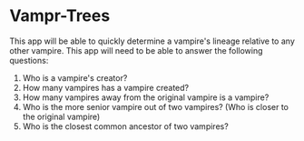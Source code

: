 # Vampr-Trees

This app will be able to quickly determine a vampire's lineage relative to any other vampire. This app will need to be able to answer the following questions:

<ol>
  <li>
    Who is a vampire's creator?
  </li>

  <li>
    How many vampires has a vampire created?
  </li>

  <li>
    How many vampires away from the original vampire is a vampire?
  </li>

  <li>
    Who is the more senior vampire out of two vampires? (Who is closer to the original vampire)
  </li>

  <li>
    Who is the closest common ancestor of two vampires?
  </li>
</ol>
